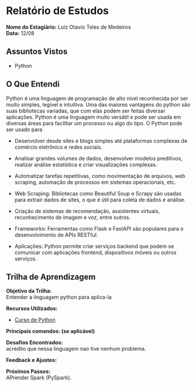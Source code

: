 # Relatório de Estudos

**Nome do Estagiário:** Luiz Otavio Teles de Medeiros  
**Data:** 12/08

## Assuntos Vistos

- Python



## O Que Entendi

Python é uma linguagem de programação de alto nível reconhecida por ser muito simples, legível e intuitiva. Uma das maiores vantagens do python são suas bibliotecas variadas, que com elas podem ser feitas diversar aplicações. Python é uma linguagem muito versátil e pode ser usada em diversas áreas para facilitar um processo ou algo do tipo.
O Python pode ser usado para

- Desenvolver desde sites e blogs simples até plataformas complexas de comércio eletrônico e redes sociais.

- Analisar grandes volumes de dados, desenvolver modelos preditivos, realizar análise estatística e criar visualizações complexas.

- Automatizar tarefas repetitivas, como movimentação de arquivos, web scraping, automação de processos em sistemas operacionais, etc.

- Web Scraping: Bibliotecas como Beautiful Soup e Scrapy são usadas para extrair dados de sites, o que é útil para coleta de dados e análise.

- Criação de sistemas de recomendação, assistentes virtuais, reconhecimento de imagem e voz, entre outros.

- Frameworks: Ferramentas como Flask e FastAPI são populares para o desenvolvimento de APIs RESTful.

- Aplicações: Python permite criar serviços backend que podem se comunicar com aplicações frontend, dispositivos móveis ou outros serviços.







## Trilha de Aprendizagem

**Objetivo da Trilha:**  
Entender a linguagem python para aplica-la



**Recursos Utilizados:**  
-  [Curso de Python](https://www.youtube.com/watch?v=rfscVS0vtbw)

**Principais comandos: (se aplicável)**  



**Desafios Encontrados:**  
acredito que nessa linguagem nao tive nenhum problema.

**Feedback e Ajustes:**  


**Próximos Passos:**  
APrender  Spark (PySpark).